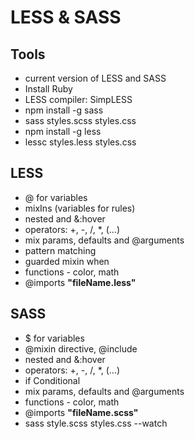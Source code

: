 # LESS & SASS

## Tools

* current version of LESS and SASS
* Install Ruby
* LESS compiler: SimpLESS
* npm install -g sass
* sass styles.scss styles.css
* npm install -g less
* lessc styles.less styles.css

## LESS

* @ for variables
* mixIns (variables for rules)
* nested and &:hover
* operators: +, -, /, *, (...)
* mix params, defaults and @arguments
* pattern matching
* guarded mixin when
* functions - color, math
* @imports __"fileName.less"__

## SASS

* $ for variables
* @mixin directive, @include
* nested and &:hover
* operators: +, -, /, *, (...)
* if Conditional
* mix params, defaults and @arguments
* functions - color, math
* @imports __"fileName.scss"__
* sass style.scss styles.css --watch